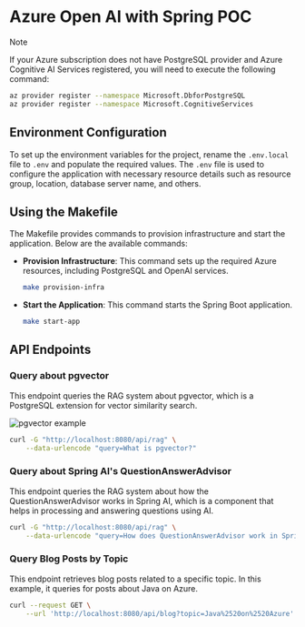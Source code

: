 # Azure Open AI with Spring POC

> [!NOTE]
> If your Azure subscription does not have PostgreSQL provider and Azure Cognitive AI Services registered, you will need to execute the following command:

```bash
az provider register --namespace Microsoft.DbforPostgreSQL
az provider register --namespace Microsoft.CognitiveServices
```

## Environment Configuration

To set up the environment variables for the project, rename the `.env.local` file to `.env` and populate the required values. The `.env` file is used to configure the application with necessary resource details such as resource group, location, database server name, and others.

## Using the Makefile

The Makefile provides commands to provision infrastructure and start the application. Below are the available commands:

- **Provision Infrastructure**: This command sets up the required Azure resources, including PostgreSQL and OpenAI services.

  ```bash
  make provision-infra
  ```

- **Start the Application**: This command starts the Spring Boot application.

  ```bash
  make start-app
  ```

## API Endpoints

### Query about pgvector

This endpoint queries the RAG system about pgvector, which is a PostgreSQL extension for vector similarity search.

![pgvector example](examples/rag.png)

```bash
curl -G "http://localhost:8080/api/rag" \
    --data-urlencode "query=What is pgvector?"
```

### Query about Spring AI's QuestionAnswerAdvisor

This endpoint queries the RAG system about how the QuestionAnswerAdvisor works in Spring AI, which is a component that helps in processing and answering questions using AI.

```bash
curl -G "http://localhost:8080/api/rag" \
    --data-urlencode "query=How does QuestionAnswerAdvisor work in Spring AI?"
```

### Query Blog Posts by Topic

This endpoint retrieves blog posts related to a specific topic. In this example, it queries for posts about Java on Azure.

```bash
curl --request GET \
    --url 'http://localhost:8080/api/blog?topic=Java%2520on%2520Azure' | jq
```
